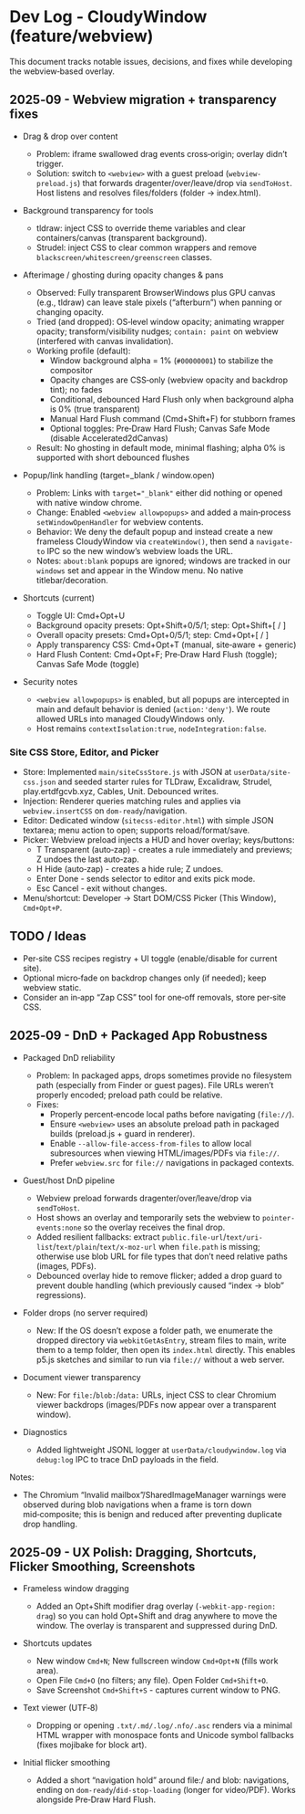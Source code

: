 # Dev Log - CloudyWindow (feature/webview)

This document tracks notable issues, decisions, and fixes while developing the webview‑based overlay.

## 2025‑09 - Webview migration + transparency fixes

- Drag & drop over content
  - Problem: iframe swallowed drag events cross‑origin; overlay didn’t trigger.
  - Solution: switch to `<webview>` with a guest preload (`webview-preload.js`) that forwards dragenter/over/leave/drop via `sendToHost`. Host listens and resolves files/folders (folder → index.html).

- Background transparency for tools
  - tldraw: inject CSS to override theme variables and clear containers/canvas (transparent background).
  - Strudel: inject CSS to clear common wrappers and remove `blackscreen/whitescreen/greenscreen` classes.

- Afterimage / ghosting during opacity changes & pans
  - Observed: Fully transparent BrowserWindows plus GPU canvas (e.g., tldraw) can leave stale pixels (“afterburn”) when panning or changing opacity.
  - Tried (and dropped): OS‑level window opacity; animating wrapper opacity; transform/visibility nudges; `contain: paint` on webview (interfered with canvas invalidation).
  - Working profile (default):
    - Window background alpha = 1% (`#00000001`) to stabilize the compositor
    - Opacity changes are CSS‑only (webview opacity and backdrop tint); no fades
    - Conditional, debounced Hard Flush only when background alpha is 0% (true transparent)
    - Manual Hard Flush command (Cmd+Shift+F) for stubborn frames
    - Optional toggles: Pre‑Draw Hard Flush; Canvas Safe Mode (disable Accelerated2dCanvas)
  - Result: No ghosting in default mode, minimal flashing; alpha 0% is supported with short debounced flushes

- Popup/link handling (target=_blank / window.open)
  - Problem: Links with `target="_blank"` either did nothing or opened with native window chrome.
  - Change: Enabled `<webview allowpopups>` and added a main‑process `setWindowOpenHandler` for webview contents.
  - Behavior: We deny the default popup and instead create a new frameless CloudyWindow via `createWindow()`, then send a `navigate-to` IPC so the new window’s webview loads the URL.
  - Notes: `about:blank` popups are ignored; windows are tracked in our `windows` set and appear in the Window menu. No native titlebar/decoration.

- Shortcuts (current)
  - Toggle UI: Cmd+Opt+U
  - Background opacity presets: Opt+Shift+0/5/1; step: Opt+Shift+[ / ]
  - Overall opacity presets: Cmd+Opt+0/5/1; step: Cmd+Opt+[ / ]
  - Apply transparency CSS: Cmd+Opt+T (manual, site‑aware + generic)
  - Hard Flush Content: Cmd+Opt+F; Pre‑Draw Hard Flush (toggle); Canvas Safe Mode (toggle)

- Security notes
  - `<webview allowpopups>` is enabled, but all popups are intercepted in main and default behavior is denied (`action:'deny'`). We route allowed URLs into managed CloudyWindows only.
  - Host remains `contextIsolation:true`, `nodeIntegration:false`.

### Site CSS Store, Editor, and Picker
- Store: Implemented `main/siteCssStore.js` with JSON at `userData/site-css.json` and seeded starter rules for TLDraw, Excalidraw, Strudel, play.ertdfgcvb.xyz, Cables, Unit. Debounced writes.
- Injection: Renderer queries matching rules and applies via `webview.insertCSS` on `dom-ready`/navigation.
- Editor: Dedicated window (`sitecss-editor.html`) with simple JSON textarea; menu action to open; supports reload/format/save.
- Picker: Webview preload injects a HUD and hover overlay; keys/buttons:
  - T Transparent (auto‑zap) - creates a rule immediately and previews; Z undoes the last auto‑zap.
  - H Hide (auto‑zap) - creates a hide rule; Z undoes.
  - Enter Done - sends selector to editor and exits pick mode.
  - Esc Cancel - exit without changes.
- Menu/shortcut: Developer → Start DOM/CSS Picker (This Window), `Cmd+Opt+P`.

## TODO / Ideas

- Per‑site CSS recipes registry + UI toggle (enable/disable for current site).
- Optional micro‑fade on backdrop changes only (if needed); keep webview static.
- Consider an in‑app “Zap CSS” tool for one‑off removals, store per‑site CSS.

## 2025‑09 - DnD + Packaged App Robustness

- Packaged DnD reliability
  - Problem: In packaged apps, drops sometimes provide no filesystem path (especially from Finder or guest pages). File URLs weren’t properly encoded; preload path could be relative.
  - Fixes:
    - Properly percent‑encode local paths before navigating (`file://`).
    - Ensure `<webview>` uses an absolute preload path in packaged builds (preload.js + guard in renderer).
    - Enable `--allow-file-access-from-files` to allow local subresources when viewing HTML/images/PDFs via `file://`.
    - Prefer `webview.src` for `file://` navigations in packaged contexts.

- Guest/host DnD pipeline
  - Webview preload forwards dragenter/over/leave/drop via `sendToHost`.
  - Host shows an overlay and temporarily sets the webview to `pointer-events:none` so the overlay receives the final drop.
  - Added resilient fallbacks: extract `public.file-url`/`text/uri-list`/`text/plain`/`text/x-moz-url` when `file.path` is missing; otherwise use blob URL for file types that don’t need relative paths (images, PDFs).
  - Debounced overlay hide to remove flicker; added a drop guard to prevent double handling (which previously caused “index → blob” regressions).

- Folder drops (no server required)
  - New: If the OS doesn’t expose a folder path, we enumerate the dropped directory via `webkitGetAsEntry`, stream files to main, write them to a temp folder, then open its `index.html` directly. This enables p5.js sketches and similar to run via `file://` without a web server.

- Document viewer transparency
  - New: For `file:`/`blob:`/`data:` URLs, inject CSS to clear Chromium viewer backdrops (images/PDFs now appear over a transparent window).

- Diagnostics
  - Added lightweight JSONL logger at `userData/cloudywindow.log` via `debug:log` IPC to trace DnD payloads in the field.

Notes:
- The Chromium “Invalid mailbox”/SharedImageManager warnings were observed during blob navigations when a frame is torn down mid‑composite; this is benign and reduced after preventing duplicate drop handling.

## 2025‑09 - UX Polish: Dragging, Shortcuts, Flicker Smoothing, Screenshots

- Frameless window dragging
  - Added an Opt+Shift modifier drag overlay (`-webkit-app-region: drag`) so you can hold Opt+Shift and drag anywhere to move the window. The overlay is transparent and suppressed during DnD.

- Shortcuts updates
  - New window `Cmd+N`; New fullscreen window `Cmd+Opt+N` (fills work area).
  - Open File `Cmd+O` (no filters; any file). Open Folder `Cmd+Shift+O`.
  - Save Screenshot `Cmd+Shift+S` - captures current window to PNG.

- Text viewer (UTF‑8)
  - Dropping or opening `.txt/.md/.log/.nfo/.asc` renders via a minimal HTML wrapper with monospace fonts and Unicode symbol fallbacks (fixes mojibake for block art).

- Initial flicker smoothing
  - Added a short “navigation hold” around file:/ and blob: navigations, ending on `dom-ready`/`did-stop-loading` (longer for video/PDF). Works alongside Pre‑Draw Hard Flush.
